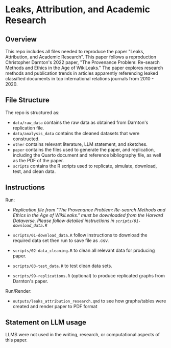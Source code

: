 # Leaks, Attribution, and Academic Research

## Overview

This repo includes all files needed to reproduce the paper "Leaks, Attribution, and Academic Research". This paper follows a reproduction Christopher Darnton's 2022 paper, "The Provenance Problem: Re-search Methods and Ethics in the Age of WikiLeaks." The paper explores research methods and publication trends in articles apparently referencing leaked classified documents in top international relations journals from 2010 - 2020.

## File Structure

The repo is structured as:

-   `data/raw_data` contains the raw data as obtained from Darnton's replication file.
-   `data/analysis_data` contains the cleaned datasets that were constructed.
-   `other` contains relevant literature, LLM statement, and sketches.
-   `paper` contains the files used to generate the paper, and replication, including the Quarto document and reference bibliography file, as well as the PDF of the paper. 
-   `scripts` contains the R scripts used to replicate, simulate, download, test, and clean data.

## Instructions

Run:

-   *Replication file from "The Provenance Problem: Re-search Methods and Ethics in the Age of WikiLeaks." must be downloaded from the Harvard Dataverse. Please follow detailed instructions in `scripts/01-download_data.R`*

-   `scripts/01-download_data.R` follow instructions to download the required data set then run to save file as .csv.
-   `scripts/02-data_cleaning.R` to clean all relevant data for producing paper.
-   `scripts/03-test_data.R` to test clean data sets.
-   `scripts/99-replications.R` (optional) to produce replicated graphs from Darnton's paper.


Run/Render:

-   `outputs/leaks_attribution_research.qmd` to see how graphs/tables were created and render paper to PDF format

## Statement on LLM usage

LLMS were not used in the writing, research, or computational aspects of this paper.
